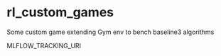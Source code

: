 # rl_custom_games

Some custom game extending Gym env to bench baseline3 algorithms



MLFLOW_TRACKING_URI